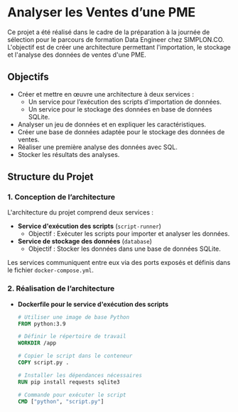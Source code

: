 # Analyser les Ventes d’une PME

Ce projet a été réalisé dans le cadre de la préparation à la journée de sélection pour le parcours de formation Data Engineer chez SIMPLON.CO. L'objectif est de créer une architecture permettant l'importation, le stockage et l'analyse des données de ventes d'une PME.

## Objectifs

- Créer et mettre en œuvre une architecture à deux services :
  - Un service pour l’exécution des scripts d'importation de données.
  - Un service pour le stockage des données en base de données SQLite.
- Analyser un jeu de données et en expliquer les caractéristiques.
- Créer une base de données adaptée pour le stockage des données de ventes.
- Réaliser une première analyse des données avec SQL.
- Stocker les résultats des analyses.

## Structure du Projet

### 1. Conception de l’architecture

L'architecture du projet comprend deux services :

- **Service d'exécution des scripts** (`script-runner`)
  - Objectif : Exécuter les scripts pour importer et analyser les données.
- **Service de stockage des données** (`database`)
  - Objectif : Stocker les données dans une base de données SQLite.

Les services communiquent entre eux via des ports exposés et définis dans le fichier `docker-compose.yml`.

### 2. Réalisation de l’architecture

- **Dockerfile pour le service d'exécution des scripts**
  ```dockerfile
  # Utiliser une image de base Python
  FROM python:3.9

  # Définir le répertoire de travail
  WORKDIR /app

  # Copier le script dans le conteneur
  COPY script.py .

  # Installer les dépendances nécessaires
  RUN pip install requests sqlite3

  # Commande pour exécuter le script
  CMD ["python", "script.py"]
